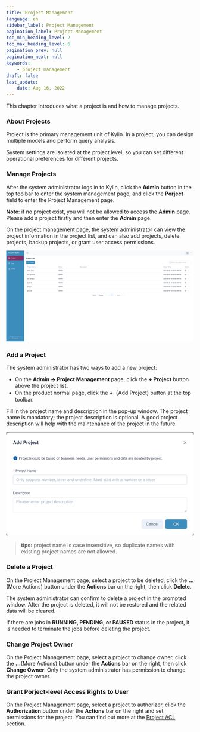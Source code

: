 ```yaml
---
title: Project Management
language: en
sidebar_label: Project Management
pagination_label: Project Management
toc_min_heading_level: 2
toc_max_heading_level: 6
pagination_prev: null
pagination_next: null
keywords:
    - project management
draft: false
last_update:
    date: Aug 16, 2022
---
```


This chapter introduces what a project is and how to manage projects.

### <span id="about">About Projects</span>

Project is the primary management unit of Kylin. In a project, you can design multiple models and perform query analysis.

System settings are isolated at the project level, so you can set different operational preferences for different projects.

### <span id="management">Manage Projects</span>

After the system administrator logs in to Kylin, click the **Admin** button in the top toolbar to enter the system management page, and click the **Porject** field to enter the Project Management page.

**Note**: if no project exist, you will not be allowed to access the **Admin** page. Please add a project firstly and then enter the **Admin** page.

On the project management page, the system administrator can view the project information in the project list, and can also add projects, delete projects, backup projects, or grant user access permissions.

![Project List](images/project_list.png)

### <span id="add">Add a Project</span>

The system administrator has two ways to add a new project:

- On the **Admin -> Project Management** page, click the **+ Project** button above the project list.
- On the product normal page, click the **+**（Add Project) button at the top toolbar.

Fill in the project name and description in the pop-up window. The project name is mandatory; the project description is optional. A good project description will help with the maintenance of the project in the future.

![Add Projects](images/add_project.png)

> **tips:** project name is case insensitive, so duplicate names with existing project names are not allowed.

### <span id="delete">Delete a Project</span>

On the Project Management page, select a project to be deleted, click the **...**(More Actions) button under the **Actions** bar on the right, then click **Delete**. 

The system administrator can confirm to delete a project in the prompted window. After the project is deleted, it will not be restored and the related data will be cleared.

If there are jobs in **RUNNING, PENDING, or PAUSED** status in the project, it is needed to terminate the jobs before deleting the project.

### <span id="change_owner">Change Project Owner</span>

On the Project Management page, select a project to change owner, click the **...**(More Actions) button under the **Actions** bar on the right, then click **Change Owner**. Only the system administrator has permission to change the project owner.

### <span id="grant">Grant Porject-level Access Rights to User</span>

On the Project Management page, select a project to authorizer, click the **Authorization** button under the **Actions** bar on the right and set permissions for the project. You can find out more at the [Project ACL](../access-control/data-access-control/project_acl.md) section.
